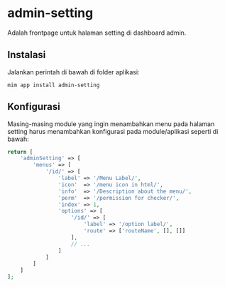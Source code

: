# admin-setting

Adalah frontpage untuk halaman setting di dashboard admin.

## Instalasi

Jalankan perintah di bawah di folder aplikasi:

```
mim app install admin-setting
```

## Konfigurasi

Masing-masing module yang ingin menambahkan menu pada halaman setting harus menambahkan
konfigurasi pada module/aplikasi seperti di bawah:

```php
return [
    'adminSetting' => [
        'menus' => [
            '/id/' => [
                'label' => '/Menu Label/',
                'icon'  => '/menu icon in html/',
                'info'  => '/Description about the menu/',
                'perm'  => '/permission for checker/',
                'index' => 1,
                'options' => [
                    '/id/' => [
                        'label' => '/option label/',
                        'route' => ['routeName', [], []]
                    ],
                    // ...
                ]
            ]
        ]
    ]
];
```